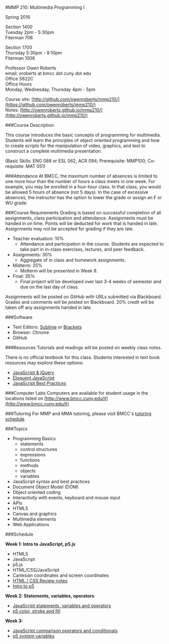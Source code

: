 #MMP 210: Multimedia Programming I

Spring 2016  

Section 1400  
Tuesday 2pm - 5:30pm   
Fiterman 706  

Section 1700  
Thursday 5:30pm - 9:10pm  
Fiterman 1006  

Professor Owen Roberts  
email: oroberts at bmcc dot cuny dot edu  
Office S622C  
Office Hours  
Monday, Wednesday, Thursday 4pm - 5pm  

Course site: [http://github.com/owenroberts/mmp210/](https://github.com/owenroberts/mmp210/)  
Notes: [http://owenroberts.github.io/mmp210/](http://owenroberts.github.io/mmp210/)


###Course Description

This course introduces the basic concepts of programming for multimedia.  Students will learn the principles of object oriented programming and how to create scripts for the manipulation of video, graphics, and text to construct a complete multimedia presentation.

(Basic Skills: ENG 088 or ESL 062, ACR 094; Prerequisite: MMP100; Co-requisite: MAT 051)

###Attendance
At BMCC, the maximum number of absences is limited to one more hour than the number of hours a class meets in one week. For example, you may be enrolled in a four-hour class. In that class, you would be allowed 5 hours of absence (not 5 days). In the case of excessive absences, the instructor has the option to lower the grade or assign an F or WU grade.

###Course Requirements
Grading is based on successful completion of all assignments, class participation and attendance. Assignments must be handed in on time. Points will be deducted for work that is handed in late. Assignments may not be accepted for grading if they are late.

- Teacher evaluation: 10%
	- Attendance and participation in the course. Students are expected to take part in in-class exercises, lectures, and peer feedback.
- Assignments: 30%
	- Aggregate of in class and homework assignments.
- Midterm: 25%
	- Midterm will be presented in Week 8.
- Final: 35%
	- Final project will be developed over last 3-4 weeks of semester and due on the last day of class.

Assignments will be posted on GitHub with URLs submitted via Blackboard.  Grades and comments will be posted on Blackboard.
20% credit will be taken off any assignments handed in late.

###Software
- Text Editors: [Sublime](http://www.sublimetext.com/3) or [Brackets](http://brackets.io/)
- Browser: Chrome
- GitHub

###Resources
Tutorials and readings will be posted on weekly class notes.

There is no official textbook for this class.
Students interested in text book resources may explore these options:
- [JavaScript & jQuery](http://javascriptbook.com/)
- [Eloquent JavaScript](http://eloquentjavascript.net/)
- [JavaScript Best Practices](http://www.thinkful.com/learn/javascript-best-practices-1/)

###Computer Labs
Computers are available for student usage in the locations listed on [http://www.bmcc.cuny.edu/it](http://www.bmcc.cuny.edu/it)

###Tutoring
For MMP and MMA tutoring, please visit BMCC's [tutoring schedule](http://www.bmcc.cuny.edu/lrc/schedule.jsp).

###Topics
- Programming Basics
	- statements
	- control structures
	- expressions
	- functions
	- methods
	- objects
	- variables
- JavaScript syntax and best practices
- Document Object Model (DOM)
- Object oriented coding
- Interactivity with events, keyboard and mouse input
- APIs
- HTML5
- Canvas and graphics
- Multimedia elements
- Web Applications

###Schedule

**Week 1: Intro to JavaScript, p5.js**
- HTML5
- JavaScript
- p5.js
- HTML/CSS/JavaScript
- Cartesian coordinates and screen coordinates
- [HTML / CSS Review notes](https://owenroberts.github.io/mmp210/week1/index.html)
- [Intro to p5](https://owenroberts.github.io/mmp210/week1/p5.html)

**Week 2: Statements, variables, operators**
- [JavaScript statements, variables and operators](https://owenroberts.github.io/mmp210/week2/index.html)
- [p5 color, stroke and fill](https://owenroberts.github.io/mmp210/week2/p5.html)

**Week 3:**
- [JavaScript comparison operators and conditionals](https://owenroberts.github.io/mmp210/week3/index.html)
- [p5 system variables](https://owenroberts.github.io/mmp210/week3/p5.html)